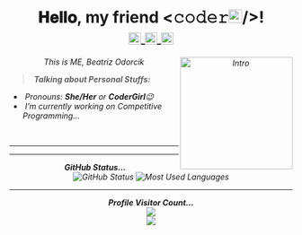 

<!--
**beatrizodorcik/beatrizodorcik** is a ✨ _special_ ✨ repository because its `README.md` (this file) appears on your GitHub profile.

Here are some ideas to get you started:
### Hi there 👋
- 🔭 I’m currently working on ...
- 🌱 I’m currently learning ...
- 👯 I’m looking to collaborate on ...
- 🤔 I’m looking for help with ...
- 💬 Ask me about ...
- 📫 How to reach me: ...
- 😄 Pronouns: ...
- ⚡ Fun fact: ...
-->

<h1 align="center">𝐇𝐞𝐥𝐥𝐨, my friend <𝚌𝚘𝚍𝚎𝚛<img src="https://github.com/TheDudeThatCode/TheDudeThatCode/blob/master/Assets/Earth.gif" width="24px">/>! 
<br>
<a href="https://www.linkedin.com/in/beatrizodorcik">
  <img align="center" alt="BeatrizOdorcik @LinkedIN" width="22px" background-color='#FFFFFF' src="https://cdn.jsdelivr.net/npm/simple-icons@v3/icons/linkedin.svg" />
</a>
  <a href="mailto:beaodorcik@gmail.com">
  <img align="center" alt="BeatrizOdorcik @Mail" width="22px" src="https://cdn.jsdelivr.net/npm/simple-icons@v3/icons/gmail.svg" />
</a>
<a href="https://www.instagram.com/beatrizodorcik">
  <img align="center" alt="BeatrizOdorcik @Instagram" width="22px" src="https://cdn.jsdelivr.net/npm/simple-icons@v3/icons/instagram.svg" />
</a>

</h1>

<p align="center">
  <em>
    This is ME, Beatriz Odorcik
    <!--, a 2nd year undergraduate from <a href="http://sittechno.org/"> <b>Siliguri Institute of Technology</b>, Siliguri</a>. <br>
    A budding <b>Full-Stack Developer</b> <img src="https://github.com/TheDudeThatCode/TheDudeThatCode/blob/master/Assets/Developer.gif" width="30px"> and a <b>Competitive Programming Enthusiast</b>&nbsp;<img src="https://github.com/TheDudeThatCode/TheDudeThatCode/blob/master/Assets/Designer.gif" width="36px">&nbsp,<br>who is <b>obsessed</b>
    with the idea of <b>improving</b> herself and wants a <b>platform</b> to 
    <b>grow</b> <img src="https://github.com/TheDudeThatCode/TheDudeThatCode/blob/master/Assets/Rocket.gif" width="18px">and 
    <b>excel</b> <img src="https://github.com/TheDudeThatCode/TheDudeThatCode/blob/master/Assets/Medal.gif" width="20px">&nbsp.
  </em> 
  <br>
  <img src="https://media.giphy.com/media/VgCDAzcKvsR6OM0uWg/giphy.gif" width="50" /> <b><i>Learning while HOPING & HUSTLING!!!</i></b> <img src="https://media.giphy.com/media/7j2hfyeVcDtf2/giphy.gif" width="50" />
</p> -->

<img align="right" width=200px alt="Intro" src="https://media.giphy.com/media/JTnmWFfrd77RctgNQl/giphy.gif" />

> &nbsp;***Talking about Personal Stuffs:***

- &nbsp;Pronouns: ***She/Her*** or ***CoderGirl***😉
- &nbsp;I’m currently working on Competitive Programming...
<p>
<p>
<p>
<br>

<hr>	<hr>
<p>
<p>
<p>
<p align="center">	<p align="center">
&nbsp;<i><b>GitHub Status...</b></i><br>	
<img src="https://github-readme-stats.vercel.app/api?username=beatrizodorcik&count_private=true&show_icons=true&theme=cobalt" alt="GitHub Status"/>
<img src = "https://github-readme-stats.vercel.app/api/top-langs/?username=beatrizodorcik&show_icons=true&layout=compact&theme=cobalt" alt="Most Used Languages">	
</p>

<hr>

<p align="center"> 
  <i><b>Profile Visitor Count...</b></i><br>
  <img src="https://raw.githubusercontent.com/saadeghi/saadeghi/master/dino.gif" /><br>
  <img src="https://profile-counter.glitch.me/beatrizodorcik/count.svg" />
</p>

<!-- can't stop myself from editing🤷... -->


